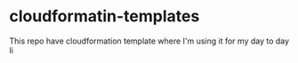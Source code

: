 # cloudformatin-templates
This repo have cloudformation template where I'm using it for my day to day li
